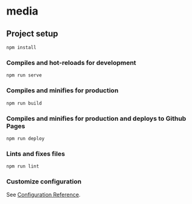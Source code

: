 # media

## Project setup
```
npm install
```

### Compiles and hot-reloads for development
```
npm run serve
```

### Compiles and minifies for production
```
npm run build
```

### Compiles and minifies for production and deploys to Github Pages
```
npm run deploy
```

### Lints and fixes files
```
npm run lint
```

### Customize configuration
See [Configuration Reference](https://cli.vuejs.org/config/).
